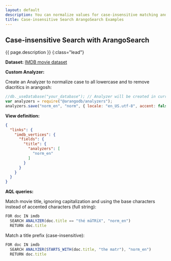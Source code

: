```yaml
---
layout: default
description: You can normalize values for case-insensitive matching and to ignore diacritics, also in combination with other search techniques
title: Case-insensitive Search ArangoSearch Examples
---
```

## Case-insensitive Search with ArangoSearch

{{ page.description }}
{:class="lead"}

**Dataset:** [IMDB movie dataset](arangosearch-example-datasets.html#imdb-movie-dataset)

**Custom Analyzer:**

Create an Analyzer to normalize case to all lowercase and to remove diacritics
in arangosh:

```js
//db._useDatabase("your_database"); // Analyzer will be created in current database
var analyzers = require("@arangodb/analyzers");
analyzers.save("norm_en", "norm", { locale: "en_US.utf-8", accent: false, case: "lower" }, [])
```

**View definition:**

```json
{
  "links": {
    "imdb_vertices": {
      "fields": {
        "title": {
          "analyzers": [
            "norm_en"
          ]
        }
      }
    }
  }
}
```

**AQL queries:**

Match movie title, ignoring capitalization and using the base characters
instead of accented characters (full string):

```js
FOR doc IN imdb
  SEARCH ANALYZER(doc.title == "thé mäTRïX", "norm_en")
  RETURN doc.title
```

Match a title prefix (case-insensitive):

```js
FOR doc IN imdb
  SEARCH ANALYZER(STARTS_WITH(doc.title, "the matr"), "norm_en")
  RETURN doc.title
```
